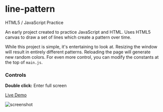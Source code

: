 # line-pattern
HTML5 / JavaScript Practice

An early project created to practice JavaScript and HTML. Uses HTML5 canvas to draw a set of lines which create a pattern over time.

While this project is simple, it's entertaining to look at. Resizing the window will result in entirely different patterns. Reloading the page will generate new random colors. For even more control, you can modify the constants at the top of `main.js`.

### Controls
**Double click:** Enter full screen

[Live Demo](https://gibbs.tk/portfolio/line-pattern/demo/)

![screenshot](https://user-images.githubusercontent.com/1683528/55658160-88f38780-57b1-11e9-952a-f8e294493b0d.png)
